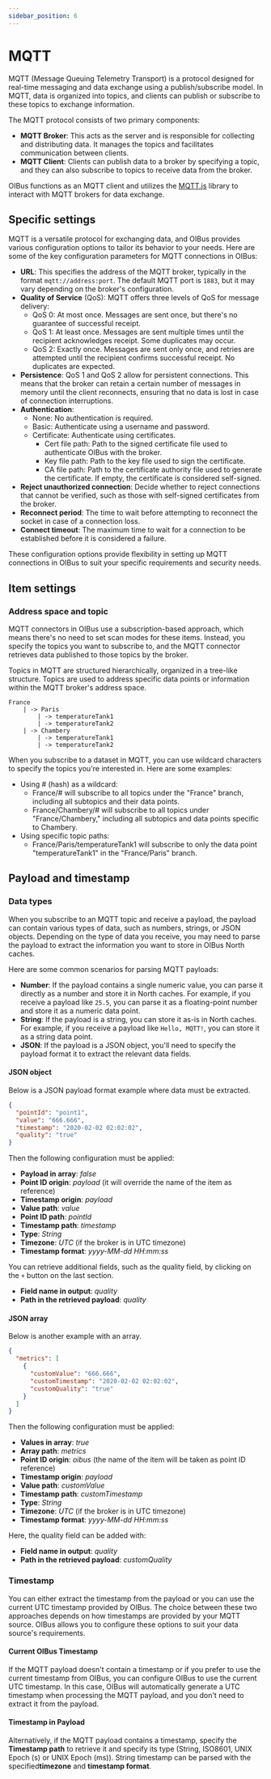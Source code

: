 ```yaml
---
sidebar_position: 6
---
```


# MQTT

MQTT (Message Queuing Telemetry Transport) is a protocol designed for real-time messaging and data exchange using a publish/subscribe model.
In MQTT, data is organized into topics, and clients can publish or subscribe to these topics to exchange information.

The MQTT protocol consists of two primary components:

- **MQTT Broker**: This acts as the server and is responsible for collecting and distributing data. It manages the topics and facilitates
  communication between clients.
- **MQTT Client**: Clients can publish data to a broker by specifying a topic, and they can also subscribe to topics to receive data from
  the broker.

OIBus functions as an MQTT client and utilizes the [MQTT.js](https://github.com/mqttjs/MQTT.js) library to interact with MQTT brokers for
data exchange.

## Specific settings

MQTT is a versatile protocol for exchanging data, and OIBus provides various configuration options to tailor its behavior to your needs.
Here are some of the key configuration parameters for MQTT connections in OIBus:

- **URL**: This specifies the address of the MQTT broker, typically in the format `mqtt://address:port`. The default MQTT port is `1883`,
  but it may vary depending on the broker's configuration.
- **Quality of Service** (QoS): MQTT offers three levels of QoS for message delivery:
  - QoS 0: At most once. Messages are sent once, but there's no guarantee of successful receipt.
  - QoS 1: At least once. Messages are sent multiple times until the recipient acknowledges receipt. Some duplicates may occur.
  - QoS 2: Exactly once. Messages are sent only once, and retries are attempted until the recipient confirms successful receipt. No
    duplicates are expected.
- **Persistence**: QoS 1 and QoS 2 allow for persistent connections. This means that the broker can retain a certain number of messages in
  memory until the client reconnects, ensuring that no data is lost in case of connection interruptions.
- **Authentication**:
  - None: No authentication is required.
  - Basic: Authenticate using a username and password.
  - Certificate: Authenticate using certificates.
    - Cert file path: Path to the signed certificate file used to authenticate OIBus with the broker.
    - Key file path: Path to the key file used to sign the certificate.
    - CA file path: Path to the certificate authority file used to generate the certificate. If empty, the certificate is considered
      self-signed.
- **Reject unauthorized connection**: Decide whether to reject connections that cannot be verified, such as those with self-signed
  certificates from the broker.
- **Reconnect period**: The time to wait before attempting to reconnect the socket in case of a connection loss.
- **Connect timeout**: The maximum time to wait for a connection to be established before it is considered a failure.

These configuration options provide flexibility in setting up MQTT connections in OIBus to suit your specific requirements and security
needs.

## Item settings

### Address space and topic

MQTT connectors in OIBus use a subscription-based approach, which means there's no need to set scan modes for these items. Instead, you
specify the topics you want to subscribe to, and the MQTT connector retrieves data published to those topics by the broker.

Topics in MQTT are structured hierarchically, organized in a tree-like structure. Topics are used to address specific data points or
information within the MQTT broker's address space.

```text title="Topic structure example"
France
    | -> Paris
        | -> temperatureTank1
        | -> temperatureTank2
    | -> Chambery
        | -> temperatureTank1
        | -> temperatureTank2
```

When you subscribe to a dataset in MQTT, you can use wildcard characters to specify the topics you're interested in. Here are some examples:

- Using # (hash) as a wildcard:
  - France/# will subscribe to all topics under the "France" branch, including all subtopics and their data points.
  - France/Chambery/# will subscribe to all topics under "France/Chambery," including all subtopics and data points specific to Chambery.
- Using specific topic paths:
  - France/Paris/temperatureTank1 will subscribe to only the data point "temperatureTank1" in the "France/Paris" branch.

## Payload and timestamp

### Data types

When you subscribe to an MQTT topic and receive a payload, the payload can contain various types of data, such as numbers, strings, or JSON
objects. Depending on the type of data you receive, you may need to parse the payload to extract the information you want to store in OIBus
North caches.

Here are some common scenarios for parsing MQTT payloads:

- **Number**: If the payload contains a single numeric value, you can parse it directly as a number and store it in North caches. For
  example, if you receive a payload like `25.5`, you can parse it as a floating-point number and store it as a numeric data point.
- **String**: If the payload is a string, you can store it as-is in North caches. For example, if you receive a payload like `Hello, MQTT!`,
  you can store it as a string data point.
- **JSON**: If the payload is a JSON object, you'll need to specify the payload format it to extract the relevant data fields.

#### JSON object

Below is a JSON payload format example where data must be extracted.

```json title="JSON payload format example"
{
  "pointId": "point1",
  "value": "666.666",
  "timestamp": "2020-02-02 02:02:02",
  "quality": "true"
}
```

Then the following configuration must be applied:

- **Payload in array**: _false_
- **Point ID origin**: _payload_ (it will override the name of the item as reference)
- **Timestamp origin**: _payload_
- **Value path**: _value_
- **Point ID path**: _pointId_
- **Timestamp path**: _timestamp_
- **Type**: _String_
- **Timezone**: _UTC_ (if the broker is in UTC timezone)
- **Timestamp format**: _yyyy-MM-dd HH:mm:ss_

You can retrieve additional fields, such as the quality field, by clicking on the `+` button on the last section.

- **Field name in output**: _quality_
- **Path in the retrieved payload**: _quality_

#### JSON array

Below is another example with an array.

```json title="JSON payload with array format example"
{
  "metrics": [
    {
      "customValue": "666.666",
      "customTimestamp": "2020-02-02 02:02:02",
      "customQuality": "true"
    }
  ]
}
```

Then the following configuration must be applied:

- **Values in array**: _true_
- **Array path**: _metrics_
- **Point ID origin**: _oibus_ (the name of the item will be taken as point ID reference)
- **Timestamp origin**: _payload_
- **Value path**: _customValue_
- **Timestamp path**: _customTimestamp_
- **Type**: _String_
- **Timezone**: _UTC_ (if the broker is in UTC timezone)
- **Timestamp format**: _yyyy-MM-dd HH:mm:ss_

Here, the quality field can be added with:

- **Field name in output**: _quality_
- **Path in the retrieved payload**: _customQuality_

### Timestamp

You can either extract the timestamp from the payload or you can use the current UTC timestamp provided by OIBus. The choice between these
two approaches depends on how timestamps are provided by your MQTT source. OIBus allows you to configure these options to suit your data
source's requirements.

#### Current OIBus Timestamp

If the MQTT payload doesn't contain a timestamp or if you prefer to use the current timestamp from OIBus, you can configure OIBus to use the
current UTC timestamp. In this case, OIBus will automatically generate a UTC timestamp when processing the MQTT payload, and you don't need
to extract it from the payload.

#### Timestamp in Payload

Alternatively, if the MQTT payload contains a timestamp, specify the **Timestamp path** to retrieve it and specify its type (String,
ISO8601, UNIX Epoch (s) or UNIX Epoch (ms)). String timestamp can be parsed with the specified**timezone** and **timestamp format**.
